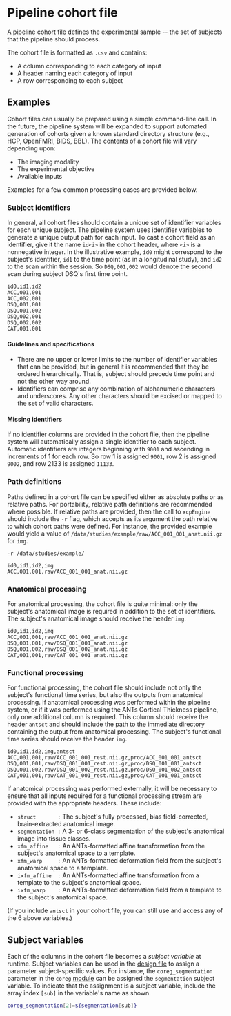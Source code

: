 Pipeline cohort file
====================

A pipeline cohort file defines the experimental sample -- the set of subjects that the pipeline should process.

 The cohort file is formatted as `.csv` and contains:

 * A column corresponding to each category of input
 * A header naming each category of input
 * A row corresponding to each subject

## Examples

Cohort files can usually be prepared using a simple command-line call. In the future, the pipeline system will be expanded to support automated generation of cohorts given a known standard directory structure (e.g., HCP, OpenFMRI, BIDS, BBL). The contents of a cohort file will vary depending upon:

 * The imaging modality
 * The experimental objective
 * Available inputs

Examples for a few common processing cases are provided below.

### Subject identifiers

In general, all cohort files should contain a unique set of identifier variables for each unique subject. The pipeline system uses identifier variables to generate a unique output path for each input. To cast a cohort field as an identifier, give it the name `id<i>` in the cohort header, where `<i>` is a nonnegative integer. In the illustrative example, `id0` might correspond to the subject's identifier, `id1` to the time point (as in a longitudinal study), and `id2` to the scan within the session. So `DSQ,001,002` would denote the second scan during subject DSQ's first time point.

```
id0,id1,id2
ACC,001,001
ACC,002,001
DSQ,001,001
DSQ,001,002
DSQ,002,001
DSQ,002,002
CAT,001,001
```

#### Guidelines and specifications

 * There are no upper or lower limits to the number of identifier variables that can be provided, but in general it is recommended that they be ordered hierarchically. That is, subject should precede time point and not the other way around.
 * Identifiers can comprise any combination of alphanumeric characters and underscores. Any other characters should be excised or mapped to the set of valid characters.

#### Missing identifiers

If no identifier columns are provided in the cohort file, then the pipeline system will automatically assign a single identifier to each subject. Automatic identifiers are integers beginning with `9001` and ascending in increments of 1 for each row. So row 1 is assigned `9001`, row 2 is assigned `9002`, and row 2133 is assigned `11133`.

### Path definitions

Paths defined in a cohort file can be specified either as absolute paths or as relative paths. For portability, relative path definitions are recommended where possible. If relative paths are provided, then the call to `xcpEngine` should include the `-r` flag, which accepts as its argument the path relative to which cohort paths were defined. For instance, the provided example would yield a value of `/data/studies/example/raw/ACC_001_001_anat.nii.gz` for `img`.
```
-r /data/studies/example/

id0,id1,id2,img
ACC,001,001,raw/ACC_001_001_anat.nii.gz
```

### Anatomical processing

For anatomical processing, the cohort file is quite minimal: only the subject's anatomical image is required in addition to the set of identifiers. The subject's anatomical image should receive the header `img`.

```
id0,id1,id2,img
ACC,001,001,raw/ACC_001_001_anat.nii.gz
DSQ,001,001,raw/DSQ_001_001_anat.nii.gz
DSQ,001,002,raw/DSQ_001_002_anat.nii.gz
CAT,001,001,raw/CAT_001_001_anat.nii.gz
```

### Functional processing

For functional processing, the cohort file should include not only the subject's functional time series, but also the outputs from anatomical processing. If anatomical processing was performed within the pipeline system, or if it was performed using the ANTs Cortical Thickness pipeline, only one additional column is required. This column should receive the header `antsct` and should include the path to the immediate directory containing the output from anatomical processing. The subject's functional time series should receive the header `img`.
```
id0,id1,id2,img,antsct
ACC,001,001,raw/ACC_001_001_rest.nii.gz,proc/ACC_001_001_antsct
DSQ,001,001,raw/DSQ_001_001_rest.nii.gz,proc/DSQ_001_001_antsct
DSQ,001,002,raw/DSQ_001_002_rest.nii.gz,proc/DSQ_001_002_antsct
CAT,001,001,raw/CAT_001_001_rest.nii.gz,proc/CAT_001_001_antsct
```

If anatomical processing was performed externally, it will be necessary to ensure that all inputs required for a functional processing stream are provided with the appropriate headers. These include:

 * `struct       :` The subject's fully processed, bias field-corrected, brain-extracted anatomical image.
 * `segmentation :` A 3- or 6-class segmentation of the subject's anatomical image into tissue classes. 
 * `xfm_affine   :` An ANTs-formatted affine transformation from the subject's anatomical space to a template.
 * `xfm_warp     :` An ANTs-formatted deformation field from the subject's anatomical space to a template.
 * `ixfm_affine  :` An ANTs-formatted affine transformation from a template to the subject's anatomical space.
 * `ixfm_warp    :` An ANTs-formatted deformation field from a template to the subject's anatomical space.
 
(If you include `antsct` in your cohort file, you can still use and access any of the 6 above variables.)

## Subject variables

Each of the columns in the cohort file becomes a _subject variable_ at runtime. Subject variables can be used in the [design file](%%BASEURL/config/design.html) to assign a parameter subject-specific values. For instance, the `coreg_segmentation` parameter in the `coreg` [module](%%BASEURL/modules/index.html) can be assigned the `segmentation` subject variable. To indicate that the assignment is a subject variable, include the array index `[sub]` in the variable's name as shown.
``` bash
coreg_segmentation[2]=${segmentation[sub]}
```
